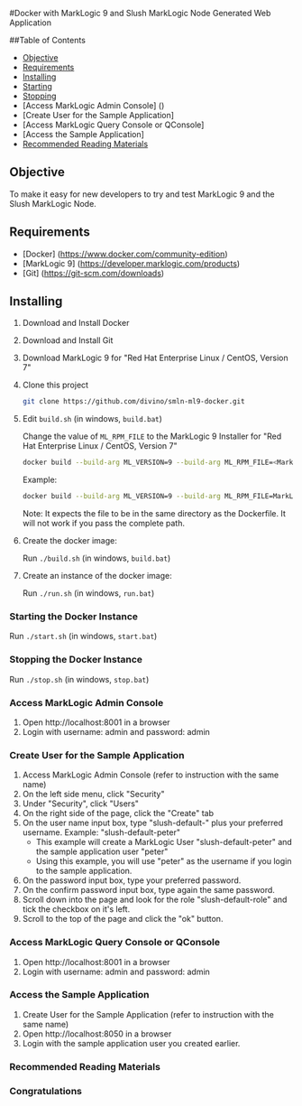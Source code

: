 #Docker with MarkLogic 9 and Slush MarkLogic Node Generated Web Application

##Table of Contents
 - [Objective](#objective)
 - [Requirements](#requirements)
 - [Installing](#installing)
 - [Starting](#starting)
 - [Stopping](#stopping)
 - [Access MarkLogic Admin Console] ()
 - [Create User for the Sample Application]
 - [Access MarkLogic Query Console or QConsole]
 - [Access the Sample Application]
 - [Recommended Reading Materials](#recommended)

## Objective

To make it easy for new developers to try and test MarkLogic 9 and the Slush MarkLogic Node.

## Requirements

* [Docker] (https://www.docker.com/community-edition)
* [MarkLogic 9] (https://developer.marklogic.com/products)
* [Git] (https://git-scm.com/downloads)

## Installing

1. Download and Install Docker
1. Download and Install Git
1. Download MarkLogic 9 for "Red Hat Enterprise Linux / CentOS, Version 7"
1. Clone this project
 
   ```bash
   git clone https://github.com/divino/smln-ml9-docker.git 
   ```  
 
1. Edit `build.sh` (in windows, `build.bat`)
   
   Change the value of `ML_RPM_FILE` to the MarkLogic 9 Installer for "Red Hat Enterprise Linux / CentOS, Version 7"
   ```bash
   docker build --build-arg ML_VERSION=9 --build-arg ML_RPM_FILE=<MarkLogic-Installer-Filename> --build-arg ML_ADMIN_USER=admin --build-arg ML_ADMIN_PASSWORD=admin --rm=true -t marklogic9 . 

   ```

   Example:
   ```bash
   docker build --build-arg ML_VERSION=9 --build-arg ML_RPM_FILE=MarkLogic-9.0-1.1.x86_64.rpm --build-arg ML_ADMIN_USER=admin --build-arg ML_ADMIN_PASSWORD=admin --rm=true -t marklogic9 . 

   ```
   
   Note:
   It expects the file to be in the same directory as the Dockerfile. It will not work if you pass the complete path.

1. Create the docker image:

   Run `./build.sh` (in windows, `build.bat`)   
   
1. Create an instance of the docker image:
   
   Run `./run.sh` (in windows, `run.bat`)   

### Starting the Docker Instance

   Run `./start.sh` (in windows, `start.bat`)

### Stopping the Docker Instance

   Run `./stop.sh` (in windows, `stop.bat`)
   
### Access MarkLogic Admin Console
   
1. Open http://localhost:8001 in a browser
1. Login with username: admin and password: admin
   
### Create User for the Sample Application   

1. Access MarkLogic Admin Console (refer to instruction with the same name)
1. On the left side menu, click "Security"
1. Under "Security", click "Users"
1. On the right side of the page, click the "Create" tab
1. On the user name input box, type "slush-default-" plus your preferred username.
   Example: "slush-default-peter"
   * This example will create a MarkLogic User "slush-default-peter" and the sample application user "peter"
   * Using this example, you will use "peter" as the username if you login to the sample application.
1. On the password input box, type your preferred password.
1. On the confirm password input box, type again the same password.
1. Scroll down into the page and look for the role "slush-default-role" and tick the checkbox on it's left.   
1. Scroll to the top of the page and click the "ok" button.

### Access MarkLogic Query Console or QConsole   

1. Open http://localhost:8001 in a browser
1. Login with username: admin and password: admin

### Access the Sample Application

1. Create User for the Sample Application (refer to instruction with the same name)
1. Open http://localhost:8050 in a browser
1. Login with the sample application user you created earlier.

### Recommended Reading Materials

### Congratulations

